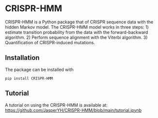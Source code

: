 # CRISPR-HMM
CRISPR-HMM is a Python package that of CRISPR sequence data with the hidden Markov model. The CRISPR-HMM model works in three steps: 1) estimate transition probability from the data with the forward-backward algorithm. 2) Perform sequence alignment with the Viterbi algorithm. 3) Quantification of CRISPR-induced mutations.

## Installation
The package can be installed with 

`pip install CRISPR-HMM`

## Tutorial
A tutorial on using the CRISPR-HMM is available at: https://github.com/JasperYH/CRISPR-HMM/blob/main/tutorial.ipynb
